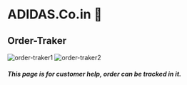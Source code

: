 # ADIDAS.Co.in :running:
## Order-Traker
![order-traker1](https://github.com/9xVibee/ADIDAS-GEEKTHON/assets/109463063/90681bf7-2ff9-454f-9a19-ce6cb759f417)
![order-traker2](https://github.com/9xVibee/ADIDAS-GEEKTHON/assets/109463063/92c66867-0e60-4929-946a-07b967a8b810)

##### <i>This page is for customer help, order can be tracked in it.</i>
